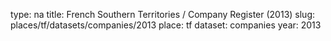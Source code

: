 type: na
title: French Southern Territories / Company Register (2013)
slug: places/tf/datasets/companies/2013
place: tf
dataset: companies
year: 2013

